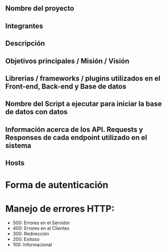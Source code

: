 ## Nombre del proyecto

## Integrantes

## Descripción

## Objetivos principales / Misión / Visión


## Librerías / frameworks / plugins utilizados en el Front-end, Back-end y Base de datos

## Nombre del Script a ejecutar para iniciar la base de datos con datos

## Información acerca de los API. Requests y Responses de cada endpoint utilizado en el sistema

## Hosts

# Forma de autenticación

# Manejo de errores HTTP:
- 500: Errores en el Servidor
- 400: Errores en el Clientes
- 300: Redirección
- 200: Exitoso
- 100: Informacional
